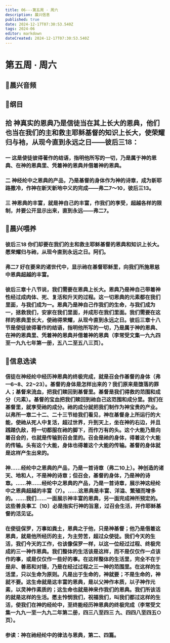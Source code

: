 ```yaml
---
title: 06---第五周 · 周六
description: 晨兴信息
published: true
date: 2024-12-17T07:30:53.540Z
tags: 2024-06
editor: markdown
dateCreated: 2024-12-17T07:30:53.540Z
---
```


# 第五周 · 周六

## 🎵晨兴音频


## 📖纲目

## 拾    神真实的恩典乃是信徒当在其上长大的恩典，他们也当在我们的主和救主耶稣基督的知识上长大，使荣耀归与衪，从现今直到永远之日——彼后三18：

### 一    这是使徒彼得著作的结语，指明他所写的一切，乃是属于神的恩典、在神的恩典里、凭着神的恩典并借着神的恩典。

### 二    神经纶中之恩典的产品，乃是基督的身体作为神的诗章，成为新耶路撒冷，作神在新天新地中义的完成——弗二7～10，彼后三13。

### 三    神恩典的丰富，就是神自己的丰富，作我们的享受，超越各样的限制，并要公开显示出来，直到永远——弗二7。

## 📖晨兴喂养

### 彼后三18    你们却要在我们的主和救主耶稣基督的恩典和知识上长大。愿荣耀归与祂，从现今直到永远之日。阿们。

### 弗二7    好在要来的诸世代中，显示祂在基督耶稣里，向我们所施恩慈中恩典超越的丰富。

### 彼后三章十八节说，我们需要在恩典上长大。恩典乃是神自己带着神性经过成肉体、死、复活和升天的过程。这一切恩典的元素都在我们里面，与我们成为一。恩典乃是神自己作我们的生命，与我们成为一，拯救我们，安家在我们里面，并成形在我们里面。我们需要在这样的恩典里长大，使祂得荣耀，从现今直到永远之日。彼后三章十八节是使徒彼得著作的结语，指明他所写的一切，乃是属于神的恩典、在神的恩典里、凭着神的恩典并借着神的恩典（李常受文集一九九四至一九九七年第一册，五八二至五八三页）。

## 📖信息选读

### 信徒在神经纶中经历神恩典的终极完成，就是召会作基督的身体（弗一6~8、22~23）。基督的身体是怎样出来的？我们原来是堕落的罪人；基督来流血，把我们赎回到基督里。基督是我们得救的范围和成分（元素）。基督的宝血把我们赎回到祂自己这范围和成分里。我们在基督里，就享受祂的成分。祂的成分就把我们制作为神宝贵的产业。以弗所一章二十二、二十三节给我们看见，神在基督身上所运行的大能，使祂从死人中复活，超过世界，升到天上，坐在神的右边，并且践踏仇敌，将一切都服在祂的脚下，而作万有的头。这个大能乃是向着召会的，也就是传输到召会里的。召会是祂的身体，得着这个大能的传输。头有这个大能，身体也得着这个大能的传输。基督的身体就是这样产生出来的。

### 神……经纶中之恩典的产品，乃是一首诗章（弗二10上）。神创造的诸天、地和人，不是神的诗章；但召会，基督的身体，乃是神的诗章。……神……经纶中之恩典的产品，乃是一首诗章，展示神这经纶中之恩典超越的丰富（7）。……这恩典是丰富、洋溢、繁殖而增多的。……我们……一面展示神丰富的恩典，另一面完成神所预定的。这些善良事工〔10〕必是指实行神的旨意，过召会生活，并作耶稣基督的活见证。

### 在使徒保罗，万事如粪土，恩典之于他，只是神基督；他乃是借着这恩典，就是他所经历的主，为主劳苦，超过众使徒。我们今天的生活，我们今天的工作，也该像保罗一样，以这一位经过过程、终极完成的三一神作恩典。我们整体的生活该是这样，而不是仅仅作一点该作的事，或是仅仅作一些好的事。在这样整体的生活里，完全不在于是非、善恶和对错，乃是在经过过程之三一神的范围里。在这样的生活里，只以生命为原则。凡是出于生命的，神就要；不是生命的，神就不要。这生命就是这丰富的恩典，是以父神作本质，以子神作元素，以灵神作素质的；这生命也就是神来作我们的恩典。我们所该活的就是这样的生活。愿主怜悯我们，祝福我们，叫我们都过这样的生活，使我们在神的经纶中，至终能经历神恩典的终极完成（李常受文集一九九一至一九九二年第二册，四三八至四三 九、四四八至四五○页）。

### 参读：神在祂经纶中的律法与恩典，第二、四篇。